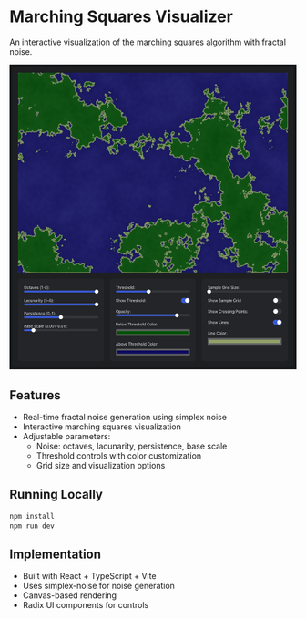 # Marching Squares Visualizer

An interactive visualization of the marching squares algorithm with fractal noise.

![Example](src/assets/example.png)

## Features

- Real-time fractal noise generation using simplex noise
- Interactive marching squares visualization
- Adjustable parameters:
  - Noise: octaves, lacunarity, persistence, base scale
  - Threshold controls with color customization
  - Grid size and visualization options

## Running Locally

```bash
npm install
npm run dev
```

## Implementation

- Built with React + TypeScript + Vite
- Uses simplex-noise for noise generation
- Canvas-based rendering
- Radix UI components for controls